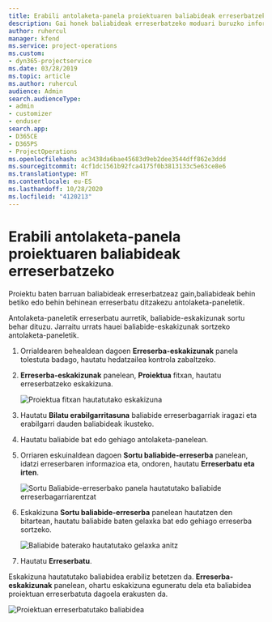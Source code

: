 ```yaml
---
title: Erabili antolaketa-panela proiektuaren baliabideak erreserbatzeko
description: Gai honek baliabideak erreserbatzeko moduari buruzko informazioa eskaintzen du.
author: ruhercul
manager: kfend
ms.service: project-operations
ms.custom:
- dyn365-projectservice
ms.date: 03/28/2019
ms.topic: article
ms.author: ruhercul
audience: Admin
search.audienceType:
- admin
- customizer
- enduser
search.app:
- D365CE
- D365PS
- ProjectOperations
ms.openlocfilehash: ac3438da6bae45683d9eb2dee3544dff862e3ddd
ms.sourcegitcommit: 4cf1dc1561b92fca4175f0b3813133c5e63ce8e6
ms.translationtype: HT
ms.contentlocale: eu-ES
ms.lasthandoff: 10/28/2020
ms.locfileid: "4120213"
---
```

# <a name="use-the-schedule-board-to-book-project-resources"></a>Erabili antolaketa-panela proiektuaren baliabideak erreserbatzeko

Proiektu baten barruan baliabideak erreserbatzeaz gain,baliabideak behin betiko edo behin behinean erreserbatu ditzakezu antolaketa-paneletik.

Antolaketa-paneletik erreserbatu aurretik, baliabide-eskakizunak sortu behar dituzu. Jarraitu urrats hauei baliabide-eskakizunak sortzeko antolaketa-paneletik.

1. Orrialdearen behealdean dagoen **Erreserba-eskakizunak** panela tolestuta badago, hautatu hedatzailea kontrola zabaltzeko.
2. **Erreserba-eskakizunak** panelean, **Proiektua** fitxan, hautatu erreserbatzeko eskakizuna.

    ![Proiektua fitxan hautatutako eskakizuna](media/Resource-Management-image73.png)

3. Hautatu **Bilatu erabilgarritasuna** baliabide erreserbagarriak iragazi eta erabilgarri dauden baliabideak ikusteko. 
4. Hautatu baliabide bat edo gehiago antolaketa-panelean. 
5. Orriaren eskuinaldean dagoen **Sortu baliabide-erreserba** panelean, idatzi erreserbaren informazioa eta, ondoren, hautatu **Erreserbatu eta irten**.

    ![Sortu Baliabide-erreserbako panela hautatutako baliabide erreserbagarriarentzat](media/Resource-Management-image74.png)

6. Eskakizuna **Sortu baliabide-erreserba** panelean hautatzen den bitartean, hautatu baliabide baten gelaxka bat edo gehiago erreserba sortzeko.

    ![Baliabide baterako hautatutako gelaxka anitz](media/Resource-Management-image75.png)

7. Hautatu **Erreserbatu**.

Eskakizuna hautatutako baliabidea erabiliz betetzen da. **Erreserba-eskakizunak** panelean, ohartu eskakizuna eguneratu dela eta baliabidea proiektuan erreserbatuta dagoela erakusten da.

![Proiektuan erreserbatutako baliabidea](media/Resource-Management-image76.png)
